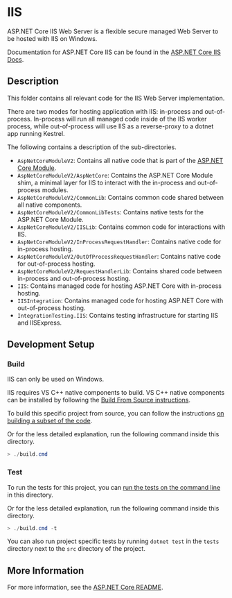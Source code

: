 # IIS

ASP.NET Core IIS Web Server is a flexible secure managed Web Server to be hosted with IIS on Windows.

Documentation for ASP.NET Core IIS can be found in the [ASP.NET Core IIS Docs](https://docs.microsoft.com/aspnet/core/fundamentals/servers/iis/).

## Description

This folder contains all relevant code for the IIS Web Server implementation.

There are two modes for hosting application with IIS: in-process and out-of-process. In-process will run all managed code inside of the IIS worker process, while out-of-process will use IIS as a reverse-proxy to a dotnet app running Kestrel.

The following contains a description of the sub-directories.

- `AspNetCoreModuleV2`: Contains all native code that is part of the [ASP.NET Core Module](https://docs.microsoft.com/aspnet/core/host-and-deploy/aspnet-core-module?view=aspnetcore-5.0).
- `AspNetCoreModuleV2/AspNetCore`: Contains the ASP.NET Core Module shim, a minimal layer for IIS to interact with the in-process and out-of-process modules.
- `AspNetCoreModuleV2/CommonLib`: Contains common code shared between all native components.
- `AspNetCoreModuleV2/CommonLibTests`: Contains native tests for the ASP.NET Core Module.
- `AspNetCoreModuleV2/IISLib`: Contains common code for interactions with IIS.
- `AspNetCoreModuleV2/InProcessRequestHandler`: Contains native code for in-process hosting.
- `AspNetCoreModuleV2/OutOfProcessRequestHandler`: Contains native code for out-of-process hosting.
- `AspNetCoreModuleV2/RequestHandlerLib`: Contains shared code between in-process and out-of-process hosting.
- `IIS`: Contains managed code for hosting ASP.NET Core with in-process hosting.
- `IISIntegration`: Contains managed code for hosting ASP.NET Core with out-of-process hosting.
- `IntegrationTesting.IIS`: Contains testing infrastructure for starting IIS and IISExpress.

## Development Setup

### Build

IIS can only be used on Windows.

IIS requires VS C++ native components to build. VS C++ native components can be installed by following the [Build From Source instructions](https://github.com/dotnet/aspnetcore/blob/main/docs/BuildFromSource.md#on-windows).

To build this specific project from source, you can follow the instructions [on building a subset of the code](https://github.com/dotnet/aspnetcore/blob/main/docs/BuildFromSource.md#building-a-subset-of-the-code).

Or for the less detailed explanation, run the following command inside this directory.
```powershell
> ./build.cmd
```

### Test

To run the tests for this project, you can [run the tests on the command line](https://github.com/dotnet/aspnetcore/blob/main/docs/BuildFromSource.md#running-tests-on-command-line) in this directory.

Or for the less detailed explanation, run the following command inside this directory.
```powershell
> ./build.cmd -t
```

You can also run project specific tests by running `dotnet test` in the `tests` directory next to the `src` directory of the project.

## More Information

For more information, see the [ASP.NET Core README](../../../README.md).
